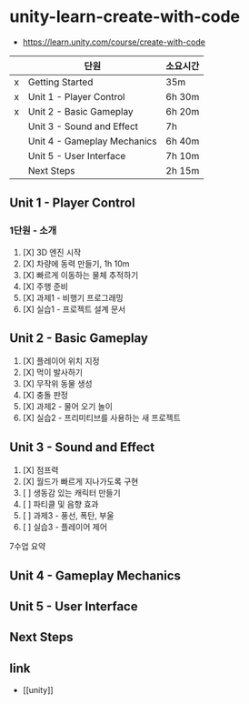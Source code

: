 # unity-learn-create-with-code
+ https://learn.unity.com/course/create-with-code

|   | 단원                        | 소요시간 |
|---|-----------------------------|----------|
| x | Getting Started             | 35m      |
| x | Unit 1 - Player Control     | 6h 30m   |
| x | Unit 2 - Basic Gameplay     | 6h 20m   |
|   | Unit 3 - Sound and Effect   | 7h       |
|   | Unit 4 - Gameplay Mechanics | 6h 40m   |
|   | Unit 5 - User Interface     | 7h 10m   |
|   | Next Steps                  | 2h 15m   |

## Unit 1 - Player Control
### 1단원 - 소개
1. [X] 3D 엔진 시작 
2. [X] 차량에 동력 만들기, 1h 10m
3. [X] 빠르게 이동하는 물체 추적하기
4. [X] 주행 준비
5. [X] 과제1 - 비행기 프로그래밍
6. [X] 실습1 - 프로젝트 설계 문서

## Unit 2 - Basic Gameplay    
1. [X] 플레이어 위치 지정
2. [X] 먹이 발사하기
3. [X] 무작위 동물 생성
4. [X] 충돌 판정
5. [X] 과제2 - 물어 오기 놀이
6. [X] 실습2 - 프리미티브를 사용하는 새 프로젝트

## Unit 3 - Sound and Effect  
1. [X] 점프력
2. [X] 월드가 빠르게 지나가도록 구현
3. [ ] 생동감 있는 캐릭터 만들기
4. [ ] 파티클 및 음향 효과
5. [ ] 과제3 - 풍선, 폭탄, 부울
6. [ ] 실습3 - 플레이어 제어

7수업 요약

## Unit 4 - Gameplay Mechanics

## Unit 5 - User Interface    

## Next Steps                 

## link
- [[unity]]
